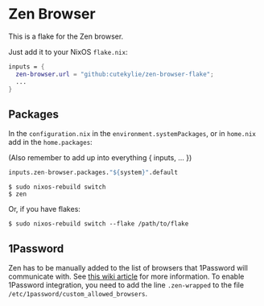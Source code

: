 # Zen Browser

This is a flake for the Zen browser.

Just add it to your NixOS `flake.nix`:

```nix
inputs = {
  zen-browser.url = "github:cutekylie/zen-browser-flake";
  ...
}
```

## Packages

In the `configuration.nix` in the `environment.systemPackages`, or in `home.nix` add in the `home.packages`:

(Also remember to add up into everything { inputs, ... })

```nix
inputs.zen-browser.packages."${system}".default
```

```shell
$ sudo nixos-rebuild switch
$ zen
```

Or, if you have flakes:

```shell
$ sudo nixos-rebuild switch --flake /path/to/flake
```

## 1Password

Zen has to be manually added to the list of browsers that 1Password will communicate with. See [this wiki article](https://nixos.wiki/wiki/1Password) for more information. To enable 1Password integration, you need to add the line `.zen-wrapped` to the file `/etc/1password/custom_allowed_browsers`.
